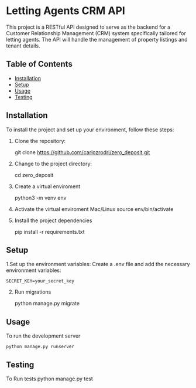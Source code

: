 # Letting Agents CRM API

This project is a RESTful API designed to serve as the backend for a Customer Relationship Management (CRM) system specifically tailored for letting agents. The API will handle the management of property listings and tenant details.


## Table of Contents

- [Installation](#installation)
- [Setup](#setup)
- [Usage](#usage)
- [Testing](#testing)

## Installation

To install the project and set up your environment, follow these steps:

1. Clone the repository:

   git clone https://github.com/carlozrodri/zero_deposit.git

2. Change to the project directory:

    cd zero_deposit

3. Create a virtual enviroment

    python3 -m venv env

4. Activate the virtual enviroment
Mac/Linux
    source env/bin/activate

5. Install the project dependencies
    
    pip install -r requirements.txt

## Setup

1.Set up the environment variables:
Create a .env file and add the necessary environment variables:

    SECRET_KEY=your_secret_key

2. Run migrations 

    python manage.py migrate


## Usage

To run the development server
    
    python manage.py runserver

## Testing

To Run tests
 python manage.py test
